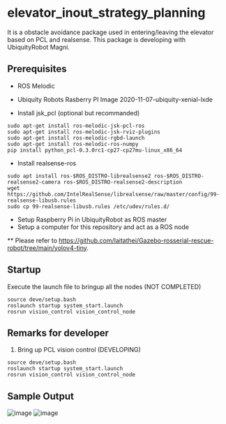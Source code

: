 # elevator_inout_strategy_planning
It is a obstacle avoidance package used in entering/leaving the elevator based on PCL and realsense. This package is developing with UbiquityRobot Magni.

## Prerequisites
- ROS Melodic

- Ubiquity Robots Rasberry PI Image 2020-11-07-ubiquity-xenial-lxde 

- Install jsk_pcl (optional but recommanded)

```
sudo apt-get install ros-melodic-jsk-pcl-ros
sudo apt-get install ros-melodic-jsk-rviz-plugins
sudo apt-get install ros-melodic-rgbd-launch
sudo apt-get install ros-melodic-ros-numpy
pip install python_pcl-0.3.0rc1-cp27-cp27mu-linux_x86_64
```

- Install realsense-ros
```
sudo apt install ros-$ROS_DISTRO-librealsense2 ros-$ROS_DISTRO-realsense2-camera ros-$ROS_DISTRO-realsense2-description
wget https://github.com/IntelRealSense/librealsense/raw/master/config/99-realsense-libusb.rules
sudo cp 99-realsense-libusb.rules /etc/udev/rules.d/
```

- Setup Raspberry Pi in UbiquityRobot as ROS master
- Setup a computer for this repository and act as a ROS node

** Please refer to https://github.com/laitathei/Gazebo-rosserial-rescue-robot/tree/main/yolov4-tiny.

## Startup
Execute the launch file to bringup all the nodes (NOT COMPLETED)
```
source deve/setup.bash
roslaunch startup system_start.launch
rosrun vision_control vision_control_node
```

## Remarks for developer
1. Bring up PCL vision control (DEVELOPING)
```
source deve/setup.bash
roslaunch startup system_start.launch
rosrun vision_control vision_control_node
```
## Sample Output
![image](https://github.com/vincent51689453/pcl_obstacle_avoidance/blob/main/git_image/demo1.png)
![image](https://github.com/vincent51689453/elevator_inout_strategy_planning/blob/main/git_image/3Nov_demo_gif.gif)



